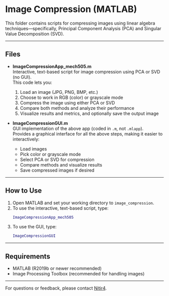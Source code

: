 # Image Compression (MATLAB)

This folder contains scripts for compressing images using linear algebra techniques—specifically, Principal Component Analysis (PCA) and Singular Value Decomposition (SVD).

---

## Files

- **ImageCompressionApp_mech505.m**  
  Interactive, text-based script for image compression using PCA or SVD (no GUI).  
  This code lets you:
    1. Load an image (JPG, PNG, BMP, etc.)
    2. Choose to work in RGB (color) or grayscale mode
    3. Compress the image using either PCA or SVD
    4. Compare both methods and analyze their performance
    5. Visualize results and metrics, and optionally save the output image

- **ImageCompressionGUI.m**  
  GUI implementation of the above app (coded in `.m`, not `.mlapp`).  
  Provides a graphical interface for all the above steps, making it easier to interactively:
    - Load images
    - Pick color or grayscale mode
    - Select PCA or SVD for compression
    - Compare methods and visualize results
    - Save compressed images if desired

---

## How to Use

1. Open MATLAB and set your working directory to `image_compression`.
2. To use the interactive, text-based script, type:
   ```matlab
   ImageCompressionApp_mech505
   ```
3. To use the GUI, type:
   ```matlab
   ImageCompressionGUI
   ```

---

## Requirements

- MATLAB (R2019b or newer recommended)
- Image Processing Toolbox (recommended for handling images)

---

For questions or feedback, please contact [Nitir4](https://github.com/Nitir4).
